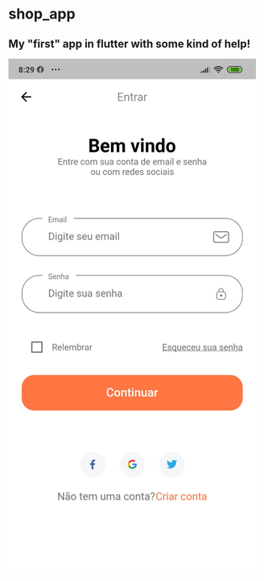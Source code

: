 # shop_app
## My "first" app in flutter with some kind of help! 

![Print](https://github.com/tiagoguiu/shop_app/blob/master/Screenshot_2020-09-01-20-29-26-948_com.example.shop_app.jpg)





